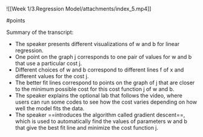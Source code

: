 ![[Week 1/3.Regression Model/attachments/index_5.mp4]]

#points 

Summary of the transcript:

-   The speaker presents different visualizations of w and b for linear regression.
-   One point on the graph j corresponds to one pair of values for w and b that use a particular cost j.
-   Different choices of w and b correspond to different lines f of x and different values for the cost j.
-   The better fit lines correspond to points on the graph of j that are closer to the minimum possible cost for this cost function j of w and b.
-   The speaker explains the optional lab that follows the video, where users can run some codes to see how the cost varies depending on how well the model fits the data.
-   The speaker ==introduces the algorithm called gradient descent==, which is used to automatically find the values of parameters w and b that give the best fit line and minimize the cost function j.